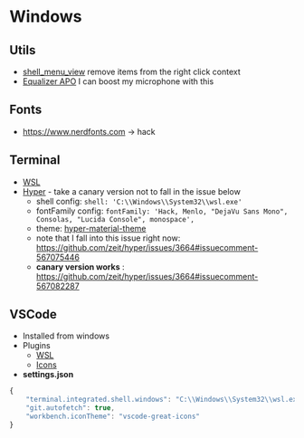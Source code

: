 # Windows
## Utils
- [shell_menu_view](https://www.nirsoft.net/utils/shell_menu_view.html) remove items from the right click context
- [Equalizer APO](https://sourceforge.net/projects/equalizerapo/) I can boost my microphone with this

## Fonts
- https://www.nerdfonts.com -> hack

## Terminal
- [WSL](https://docs.microsoft.com/fr-fr/windows/wsl/install-win10)
- [Hyper](https://hyper.is) - take a canary version not to fall in the issue below
  * shell config: `shell: 'C:\\Windows\\System32\\wsl.exe'`
  * fontFamily config: `fontFamily: 'Hack, Menlo, "DejaVu Sans Mono", Consolas, "Lucida Console", monospace',`
  * theme: [hyper-material-theme](https://hyper.is/plugins/hyper-material-theme)
  * note that I fall into this issue right now: https://github.com/zeit/hyper/issues/3664#issuecomment-567075446
  * **canary version works** : https://github.com/zeit/hyper/issues/3664#issuecomment-567082287

## VSCode
- Installed from windows
- Plugins
  * [WSL](https://marketplace.visualstudio.com/items?itemName=ms-vscode-remote.remote-wsl)
  * [Icons](https://marketplace.visualstudio.com/items?itemName=emmanuelbeziat.vscode-great-icons)
- **settings.json**
```js
{
    "terminal.integrated.shell.windows": "C:\\Windows\\System32\\wsl.exe",
    "git.autofetch": true,
    "workbench.iconTheme": "vscode-great-icons"
}
```
